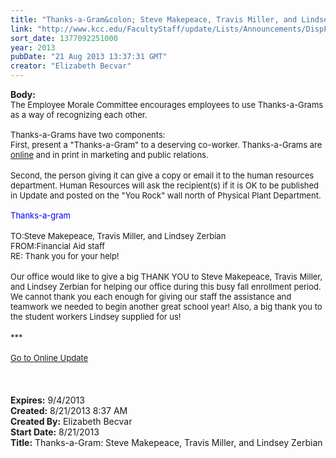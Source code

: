 ```yaml
---
title: "Thanks-a-Gram&colon; Steve Makepeace, Travis Miller, and Lindsey Zerbian"
link: "http://www.kcc.edu/FacultyStaff/update/Lists/Announcements/DispForm.aspx?ID=1203"
sort_date: 1377092251000
year: 2013
pubDate: "21 Aug 2013 13:37:31 GMT"
creator: "Elizabeth Becvar"
---
```


<div><b>Body:</b> <div class="ExternalClassDEAB48177451418AAD903B6FB69266E2">
<div><font size="2">The Employee Morale Committee encourages employees to use Thanks-a-Grams as a way of recognizing each other.<br /> <br />Thanks-a-Grams have two components:</font></div>
<div><font size="2">First, present a &quot;Thanks-a-Gram&quot; to a deserving co-worker. Thanks-a-Grams are <a href="/FacultyStaff/documents/thanksagram.pdf">online</a> and in print in marketing and public relations.</font></div>
<div> </div>
<div><font size="2">Second, the person giving it can give a copy or email it to the human resources department. Human Resources will ask the recipient(s) if it is OK to be published in Update and posted on the &quot;You Rock&quot; wall north of Physical Plant Department.<br /></font><font size="2"> <br /><font color="#0000ff">Thanks-a-gram</font></font></div>
<div><br /><font size="2">TO:Steve Makepeace, Travis Miller, and Lindsey Zerbian<br />FROM:Financial Aid staff<br />RE: Thank you for your help!</font></div>
<div><br /><font size="2">Our office would like to give a big THANK YOU to Steve Makepeace, Travis Miller, and Lindsey Zerbian for helping our office during this busy fall enrollment period. We cannot thank you each enough for giving our staff the assistance and teamwork we needed to begin another great school year! Also, a big thank you to the student workers Lindsey supplied for us!</font></div>
<div><font size="2"></font> </div>
<div><font size="2">***</font></div>
<div><font size="2"></font> </div>
<div><font size="2"><a href="/FacultyStaff/update/Pages/dailyupdate.aspx">Go to Online Update</a></font></div>
<div><font size="2"></font> </div>
<div><font size="2"></font> </div>
<div><font size="2"></font> </div></div></div>
<div><b>Expires:</b> 9/4/2013</div>
<div><b>Created:</b> 8/21/2013 8:37 AM</div>
<div><b>Created By:</b> Elizabeth Becvar</div>
<div><b>Start Date:</b> 8/21/2013</div>
<div><b>Title:</b> Thanks-a-Gram: Steve Makepeace, Travis Miller, and Lindsey Zerbian</div>
